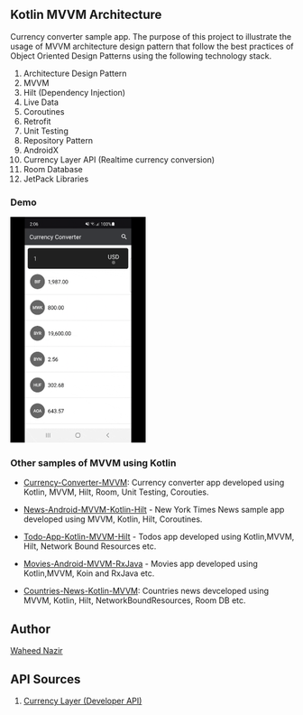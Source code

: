 ## Kotlin MVVM Architecture

Currency converter sample app. The purpose of this project to illustrate the usage of MVVM architecture design pattern that follow the best practices of Object Oriented Design Patterns using the following technology stack.

 1. Architecture Design Pattern
 2. MVVM
 2. Hilt (Dependency Injection)
 3. Live Data
 4. Coroutines
 5. Retrofit
 6. Unit Testing
 7. Repository Pattern
 8. AndroidX
 9. Currency Layer API (Realtime currency conversion)
 10. Room Database
 11. JetPack Libraries

### Demo
<img height="400px" src="https://github.com/WaheedNazir/CurrencyConverter/blob/main/sample/sample.gif" />

### Other samples of MVVM using Kotlin

* [Currency-Converter-MVVM]: Currency converter app developed using Kotlin, MVVM, Hilt, Room, Unit Testing, Corouties.
* [News-Android-MVVM-Kotlin-Hilt] - New York Times News sample app developed using MVVM, Kotlin, Hilt, Coroutines.
* [Todo-App-Kotlin-MVVM-Hilt] - Todos app developed using Kotlin,MVVM, Hilt, Network Bound Resources etc.
* [Movies-Android-MVVM-RxJava] - Movies app developed using Kotlin,MVVM, Koin and RxJava etc.
* [Countries-News-Kotlin-MVVM]: Countries news devceloped using MVVM, Kotlin, Hilt, NetworkBoundResources, Room DB etc.

   [Countries-News-Kotlin-MVVM]: <https://github.com/WaheedNazir/Kotlin-MVVM-Architecture>
   [Todo-App-Kotlin-MVVM-Hilt]: <https://github.com/WaheedNazir/TodoKotlinMVVMHilt>
   [Movies-Android-MVVM-RxJava]: <https://github.com/WaheedNazir/Android-MVVM-RxJava-Movies>
   [News-Android-MVVM-Kotlin-Hilt]: <https://github.com/WaheedNazir/NewYorkTimesMvvmSample>
   [Currency-Converter-MVVM]: <https://github.com/WaheedNazir/CurrencyConverter>

   

## Author
[Waheed Nazir](https://github.com/WaheedNazir "Waheed Nazir (WaveTechStudio)")


## API Sources
 1. [Currency Layer (Developer API)](https://api.currencylayer.com/)
